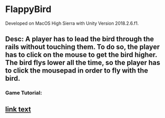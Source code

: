 # FlappyBird

Developed on MacOS High Sierra with Unity Version 2018.2.6.f1.

Desc: A player has to lead the bird through the rails without touching them. To do so, the player has to click on the mouse to get the bird higher. The bird flys lower all the time, so the player has to click the mousepad in order to fly with the bird.
------

### Game Tutorial:

[link text](https://www.youtube.com/watch?v=A-GkNM8M5p8)
----
